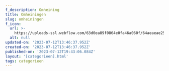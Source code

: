 ```yaml
---
f_description: Omheining
title: Omheiningen
slug: omheiningen
f_icon:
  url: >-
    https://uploads-ssl.webflow.com/63d0ea89f0864e0fa46a060f/64aeaeae2581060221fea813_omheining.jpg
  alt: null
updated-on: '2023-07-12T13:46:37.952Z'
created-on: '2023-07-12T13:46:37.952Z'
published-on: '2023-07-12T19:43:06.084Z'
layout: '[categorieen].html'
tags: categorieen
---
```



